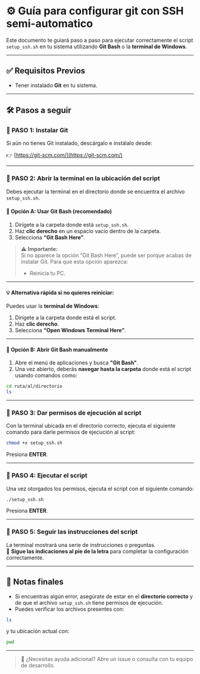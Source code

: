 # ⚙️ Guía para configurar git con SSH semi-automatico

Este documento te guiará paso a paso para ejecutar correctamente el script `setup_ssh.sh` en tu sistema utilizando **Git Bash** o la **terminal de Windows**.

---

## ✅ Requisitos Previos

- Tener instalado **Git** en tu sistema.

---

## 🛠️ Pasos a seguir

### 🔹 PASO 1: Instalar Git

Si aún no tienes Git instalado, descárgalo e instálalo desde:

👉 [https://git-scm.com/](https://git-scm.com/)

---

### 🔹 PASO 2: Abrir la terminal en la ubicación del script

Debes ejecutar la terminal en el directorio donde se encuentra el archivo `setup_ssh.sh`.

#### 📁 Opción A: Usar Git Bash (recomendado)

1. Dirígete a la carpeta donde está `setup_ssh.sh`.
2. Haz **clic derecho** en un espacio vacío dentro de la carpeta.
3. Selecciona **“Git Bash Here”**.

> ⚠️ **Importante:**  
> Si no aparece la opción “Git Bash Here”, puede ser porque acabas de instalar Git. Para que esta opción aparezca:
> - Reinicia tu PC.

---

#### 💡 Alternativa rápida si no quieres reiniciar:

Puedes usar la **terminal de Windows**:

1. Dirígete a la carpeta donde está el script.
2. Haz **clic derecho**.
3. Selecciona **“Open Windows Terminal Here”**.

---

#### 📁 Opción B: Abrir Git Bash manualmente

1. Abre el menú de aplicaciones y busca **"Git Bash"**.
2. Una vez abierto, deberás **navegar hasta la carpeta** donde está el script usando comandos como:

```bash
cd ruta/al/directorio
ls
```

---

### 🔹 PASO 3: Dar permisos de ejecución al script

Con la terminal ubicada en el directorio correcto, ejecuta el siguiente comando para darle permisos de ejecución al script:

```bash
chmod +x setup_ssh.sh
```

Presiona **ENTER**.

---

### 🔹 PASO 4: Ejecutar el script

Una vez otorgados los permisos, ejecuta el script con el siguiente comando:

```bash
./setup_ssh.sh
```

Presiona **ENTER**.

---

### 🔹 PASO 5: Seguir las instrucciones del script

La terminal mostrará una serie de instrucciones o preguntas.  
📌 **Sigue las indicaciones al pie de la letra** para completar la configuración correctamente.

---

## 🧩 Notas finales

- Si encuentras algún error, asegúrate de estar en el **directorio correcto** y de que el archivo `setup_ssh.sh` tiene permisos de ejecución.
- Puedes verificar los archivos presentes con:

```bash
ls
```

y tu ubicación actual con:

```bash
pwd
```

---

> 🛟 ¿Necesitas ayuda adicional? Abre un issue o consulta con tu equipo de desarrollo.
